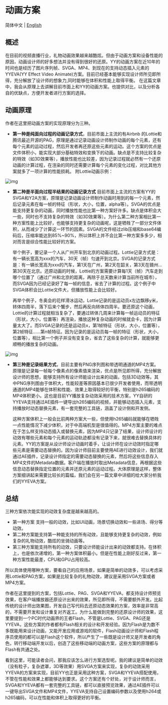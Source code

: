 # 动画方案

简体中文 | [English](Live%20room%20animation%20solutions.md)
 
## 概述

  在目前的视频直播行业，礼物动画效果越来越酷炫。但由于动画方案和设备性能的原因，动画设计师的好多想法并没有得到很好的还原。YY的动画方案在近10年的时间也是经历了图片序列帧、SVGA、MP4、到现在的支持动态插入元素的YYEVA(YY Effect Video Animate)方案。目前已经基本能够实现设计师所见即所得，充分解放了设计师的想象力,同时能够在体积和性能上取得平衡。
在这篇文章中，我会从原理上去讲解目前市面上和YY的动画方案。也提供对比，以及分析各自的优缺点，方便开发者进行方案的选择。

## 动画原理

  作者在这里把动画方案的实现原理分为三种。
* **第一种是纯面向过程的动画记录方式**，目前市面上主流的有Airbnb 的Lottie和腾讯最近开源的PAG，原理是通过记录动画设计师制作动画的每个元素，还有每个元素的运动过程，然后开发者再还原这些元素的运动。这个方案的优点是文件体积小，能实现大部分基础特效和变换下的动画。缺点是不支持比较复杂的特效（如3D效果等），播放性能也比较差，因为记录过程就必然有一个还原动画的计算过程，在渲染的同时还需要计算每个元素的变化过程，对比其他方案就多了一项计算的性能损耗。
附Lottie动画示例：

![img](./img/lotties_demo.gif)

* **第二种是半面向过程半结果的动画记录方式** 目前市面上主流的方案有YY的SVGA和Y2A方案，原理是记录动画设计师制作动画时用到的每一个元素，然后记录元素在每一帧的特征（形状，大小，位置，alpha等）。SVGA的优点是能支持更复杂的动画，同时播放性能也比第一种方案好许多。缺点是体积会大一些，同时也不支持复杂的特效（如3D效果等）。为什么第二种方案相比第一种方案性能上比较好，也能够支持更复杂的动画呢，这是牺牲了一部分文件体积，从而减少了计算这一环节的因素。SVGA的文件经过zlib压缩和base64编码后，压缩率能达到85%~90%，所以体积上并不会比第一种方案多多少，相对而言是综合性能比较好的方案。

    举个例子，要记录一个人从广州开车到北京的动画过程。Lottie记录方式是：有一辆长宽高为xxx的汽车，30天（帧）匀速开到北京。SVGA的记录方式是：有一辆长宽高为xxx的汽车，第1天在广州，第2天在韶关，第3天在赣州…第30天在北京。还原动画的时候，Lottie的方案需要计算每1天（帧）汽车走到哪个位置了（通过广州和北京的距离，再除于总天数来计算当前所在城市），而SVGA因为已经记录好了每一帧的信息，省去了计算的过程。这个例子中SVGA体积会比Lottie文件大，但播放性能上会比较好。

    再举个例子，冬奥会的花样滑冰运动，Lottie记录的是运动员x左边飘移y米，转体四周半，落下后来个蟹步，然后再反向转体四周半。要还原这个动画，Lottie的计算过程就相当复杂了，要通过转体几周来计算每一帧运动员的特征（形状，大小，位置等）再渲染，播放这种复杂动画的时候就会卡，因为计算量太大了。而SVGA记录的还是运动员x，第1帧特征（形状，大小，位置等），第2帧特征......第n帧特征。因为记录的是运动员每一帧的特征（形状，大小，位置等），相比第一个例子并没有变复杂，省去了这些复杂的计算，就能够更顺畅的播放复杂的动画。

![img](./img/svga.gif)

*  **第三种是记录结果方式**，目前主要有PNG序列图和带透明通道的MP4方案。原理是记录每一帧每个像素点的像素值来渲染，优点是所见即所得，充分解放设计师的思想，能够支持所有设计师能设计出来的动画，包括3D动效等。其中PNG序列图由于体积大，性能较差等原因基本已很少开发者使用，而带透明通道的MP4能够在体积和性能、效果上取得较好的平衡，特别是h265编码的MP4体积更小。这也是目前YY播放复杂动效采用的技术方案，YY自研的YYEVA支持通过AE插件一键导出h265编码的视频，并能够动态插入元素，支持播放时动态替换元素，有一套完整的工具链，涵盖了设计侧和开发侧。

      这种方案体积上一般会比前两种方案大一些，但使用h265编码就能够在牺牲一点性能情况下减少体积，对于中高端机型是很值得的。MP4方案主要的难点在于怎么样支持动态插入或替换元素，因为MP4只记录了结果，设计师设计的动效有哪些元素和每个元素的运动轨迹都没有记录下来，就很难去替换具体的元素。YY的方案是从设计师设计动画时着手，让设计师在设计动效时指定哪些元素是需要动态替换的。因为设计师目前主要使用AE进行动效设计，我们就通过AE插件，记录设计师指定的需要动态替换的元素，然后将这些信息存入MP4文件的Metadata数据。客户端在播放时取出Metadata信息，再根据这些信息动态替换指定位置的元素并还原元素的运动过程。大体原理是这样，整体方案细讲起来需要比较长的篇幅，我们会在另一篇文章中详细的给大家分析我们的YYEVA方案。
      
      
## 总结

  三种方案依次能实现的动效复杂度是越来越高的。
  * 第一种方案    支持一般的动效，比如UI动画，场景切换动效和一些进场、得分等动效。
  * 第二种方案能支持第一种能支持的所有动效，且能够支持更复杂的动效，例如复杂的礼物动效，酷炫的坐骑动画等。
  * 第三种方案能支持所有的动效，只要设计师能设计出来的动效都支持。在体积上，也是依次递增的，第一种方案体积最小。但是在性能上刚好反过来，第一种方案性能最差，CPU和GPU占用较高。
  
  所以具体使用哪种方案，要看自己的应用场景，如果是简单的动效多，可以考虑采用Lottie和PAG方案，如果是比较复杂的礼物动效，建议是采用SVGA方案或者MP4方案。

   作者在这里提到的方案，包括Lottie、PAG、SVGA和YYEVA，都支持设计师预览效果，在客户端播放器还原设计出来的效果，所见即所得，不需要额外开发。比起传统的设计师出效果图，开发自己写代码去还原动态效果的方案，效率是非常高的，不需要开发和设计重复对齐返工。为什么能做到完整的还原设计师的效果，这里要提到一个PC时代动画界的王者Flash，不管是Lottie、SVGA、PAG还是YYEVA，这些方案的作者都有Flash相关的设计和开发经验。因为Flash是为数不多既能用来设计动画，又能开发应用或游戏的软件，Flash动画设计师和Flash程序员使用的都可以是Flash这个软件，所以产生了一些既是设计师又是开发者的角色，转行移动端开发以后，创造了这些移动端的动画方案，这些方案的原理都与Flash有共通之处。

   看到这里，可能读者会问，那我应该怎么进行方案选型呢。我的建议是简单的动效（没有粒子，复杂遮罩，3D等效果）用SVGA方案来实现，复杂的动效采用YYEVA的方案来实现，目前YY也正是采用这种方案，SVGA和YYEVA搭配使用，不管在性能和效果上都能够达到要求。这个方案还有个好处，对于设计师而言，SVGA和YYEVA都有一套完整的工具链，都可以直接预览效果，通过AE插件可以一键导出SVGA文件和MP4文件，YYEVA支持自己设置编码参数以及使用h264或h265编码，可以在性能和体积上取得更好的平衡。
